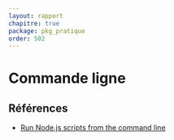 ```yaml
---
layout: rapport
chapitre: true
package: pkg_pratique
order: 502
---
```




# Commande ligne 


## Références 

- [Run Node.js scripts from the command line](https://nodejs.org/en/learn/command-line/run-nodejs-scripts-from-the-command-line)